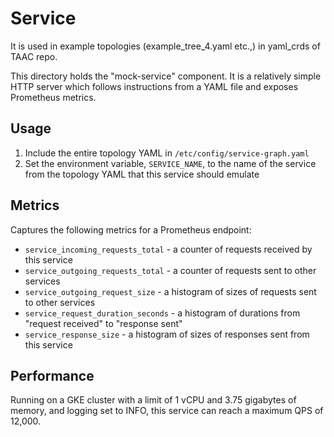 # Service

It is used in example topologies (example_tree_4.yaml etc.,) in yaml_crds of TAAC repo. 

This directory holds the "mock-service" component. It is a
relatively simple HTTP server which follows instructions from a YAML file and
exposes Prometheus metrics.

## Usage

1. Include the entire topology YAML in `/etc/config/service-graph.yaml`
1. Set the environment variable, `SERVICE_NAME`, to the name of the service
   from the topology YAML that this service should emulate

## Metrics

Captures the following metrics for a Prometheus endpoint:

- `service_incoming_requests_total` - a counter of requests received by this
  service
- `service_outgoing_requests_total` - a counter of requests sent to other
  services
- `service_outgoing_request_size` - a histogram of sizes of requests sent to
  other services
- `service_request_duration_seconds` - a histogram of durations from "request
  received" to "response sent"
- `service_response_size` - a histogram of sizes of responses sent from this
  service

## Performance

Running on a GKE cluster with a limit of 1 vCPU and 3.75 gigabytes of memory,
and logging set to INFO, this service can reach a maximum QPS of 12,000.
